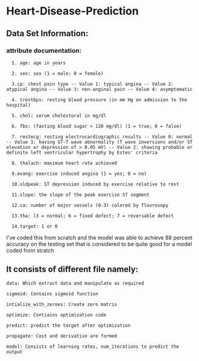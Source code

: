 # Heart-Disease-Prediction

## Data Set Information:

  ### attribute documentation: 
  
      1. age: age in years
      
      2. sex: sex (1 = male; 0 = female)
      
      3.cp: chest pain type -- Value 1: typical angina -- Value 2: atypical angina -- Value 3: non-anginal pain -- Value 4: asymptomatic 
      
      4. trestbps: resting blood pressure (in mm Hg on admission to the hospital) 
      
      5. chol: serum cholestoral in mg/dl
      
      6. fbs: (fasting blood sugar > 120 mg/dl) (1 = true; 0 = false)
      
      7. restecg: resting electrocardiographic results -- Value 0: normal -- Value 1: having ST-T wave abnormality (T wave inversions and/or ST elevation or depression of > 0.05 mV) -- Value 2: showing probable or definite left ventricular hypertrophy by Estes' criteria
      
      8. thalach: maximum heart rate achieved 
      
      9.exang: exercise induced angina (1 = yes; 0 = no) 
      
      10.oldpeak: ST depression induced by exercise relative to rest 
      
      11.slope: the slope of the peak exercise ST segment 
      
      12.ca: number of major vessels (0-3) colored by flourosopy 
      
      13.tha: l3 = normal; 6 = fixed defect; 7 = reversable defect 
      
      14.target: 1 or 0 
      
I've coded this from scratch and the model was able to achieve 88 percent accuracy on the testing set that is considered to be quite good for a model coded from stratch

  ## It consists of different file namely:
  
    data: Which extract data and manipulate as required
    
    sigmoid: Contains sigmoid function
   
    intialize_with_zeroes: Create zero matrix
   
    optimize: Contiains optimization code
   
    predict: predict the target after optimization
   
    propagate: Cost and derivative are formed
    
    model: Consists of learning rates, num_iterations to predict the output


